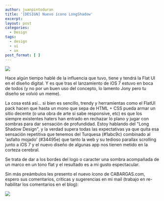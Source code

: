 ```yaml
---
author: juanpintoduran
title: '[DESIGN] Nuevo ícono LongShadow'
excerpt:
layout: post
categories:
  - Design
tags:
  - design
  - ui
  - ux
post_format: [ ]
---
```

[![][1]][1]

Hace algún tiempo hablé de la influencia que tuvo, tiene y tendrá la Flat UI en el diseño digital. Y es que tras el lanzamiento de iOS 7 estuvo en boca de todos (y no por un buen uso del concepto, lo lamento Jony pero tu diseño se volvió un meme). 

La cosa está así... si bien es sencillo, trendy y herramientas como el FlatUI pack hacen que hasta un mono que sepa de HTML + CSS pueda armar un sitio decente (o una obra de arte si sabe responsive, etc) es que los siempre existentes haters han entrado en rechazar lo plano y jugar con sombras para dar sensación de profundidad. Estoy hablando del "Long Shadow Design", y la verdad supera todas las expectativas ya que quita esa sensación repetitiva que tenemos del Turquesa (#1abc9c) combinado al 'asfalto mojado' (#34495e) que tanto la web y su tedioso parallax scrolling junto a iOS 7 y el nuevo diseño de algunas app nos tienen metido en la corteza cerebral.

Se trata de dar a los bordes del logo o caracter una sombra acompañada de un marco en un tono flat y el resultado es a mi gusto espectacular.

Sin más preámbulos les presento el nuevo ícono de CABARGAS.com, espero sus comentarios, criticas y sugerencias en mi mail (trabajo en re-habilitar los comentarios en el blog):

[![][2]][2]

[1]: http://designmodo.com/wp-content/uploads/2013/07/Long-Shadows-in-CSS3.jpg
[2]: http://cabargas.com/newlogo.png